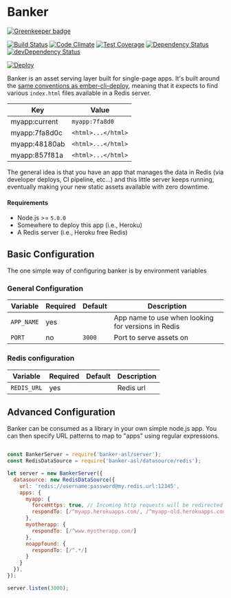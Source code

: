# Banker

[![Greenkeeper badge](https://badges.greenkeeper.io/mike-north/banker.svg)](https://greenkeeper.io/)

[![Build Status](https://travis-ci.org/mike-north/banker.svg?branch=master)](https://travis-ci.org/mike-north/banker)
[![Code Climate](https://codeclimate.com/github/mike-north/banker/badges/gpa.svg)](https://codeclimate.com/github/mike-north/banker)
[![Test Coverage](https://codeclimate.com/github/mike-north/banker/badges/coverage.svg)](https://codeclimate.com/github/mike-north/banker/coverage)
[![Dependency Status](https://david-dm.org/mike-north/banker.svg)](https://david-dm.org/mike-north/banker)
[![devDependency Status](https://david-dm.org/mike-north/banker/dev-status.svg)](https://david-dm.org/mike-north/banker#info=devDependencies)

[![Deploy](https://www.herokucdn.com/deploy/button.png)](https://heroku.com/deploy?template=https%3A%2F%2Fgithub.com%2Fmike-north%2Fbanker%2Ftree%2Fmaster)


Banker is an asset serving layer built for single-page apps. It's built around the [same conventions as ember-cli-deploy](https://www.npmjs.com/package/ember-cli-deploy), meaning that it expects to find various `index.html` files available in a Redis server. 

Key               | Value
------------------|----------
myapp:current     | `myapp:7fa8d0`
myapp:7fa8d0c     | `<html>...</html>`
myapp:48180ab     | `<html>...</html>`
myapp:857f81a     | `<html>...</html>`

The general idea is that you have an app that manages the data in Redis (via developer deploys, CI pipeline, etc...) and this little server keeps running, eventually making your new static assets available with zero downtime.

#### Requirements
* Node.js >= `5.0.0`
* Somewhere to deploy this app (i.e., Heroku)
* A Redis server (i.e., Heroku free Redis)

## Basic Configuration

The one simple way of configuring banker is by environment variables

### General Configuration

 Variable         | Required | Default       | Description
------------------|----------|---------------|------------------------
`APP_NAME`        | yes      |               | App name to use when looking for versions in Redis
`PORT`            | no       | `3000`        | Port to serve assets on

### Redis configuration

 Variable              | Required | Default       | Description
-----------------------|----------|---------------|------------------------
`REDIS_URL`            | yes      |               | Redis url

## Advanced Configuration

Banker can be consumed as a library in your own simple node.js app. You can then specify URL patterns to map to "apps" using regular expressions.

```js

const BankerServer = require('banker-asl/server');
const RedisDataSource = require('banker-asl/datasource/redis');

let server = new BankerServer({
  datasource: new RedisDataSource({
    url: 'redis://username:password@my.redis.url:12345',
    apps: {
      myapp: {
        forceHttps: true, // Incoming http requests will be redirected to https
        respondTo: [/^myapp.herokuapps.com/, /^myapp-old.herokuapps.com/]
      },
      myotherapp: {
        respondTo: [/^www.myotherapp.com/]
      },
      noappfound: {
        respondTo: [/^.*/]
      }
    }
  }),
});

server.listen(3000);

```
